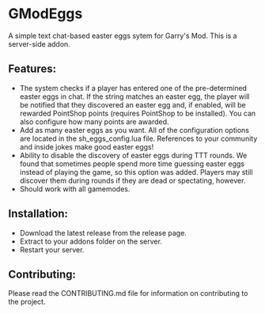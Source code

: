 # GModEggs
A simple text chat-based easter eggs sytem for Garry's Mod.
This is a server-side addon.

## Features:
* The system checks if a player has entered one of the pre-determined easter eggs in chat. If the string matches an easter egg, the player will be notified that they discovered an easter egg and, if enabled, will be rewarded PointShop points (requires PointShop to be installed). You can also configure how many points are awarded.
* Add as many easter eggs as you want. All of the configuration options are located in the sh_eggs_config.lua file. References to your community and inside jokes make good easter eggs!
* Ability to disable the discovery of easter eggs during TTT rounds. We found that sometimes people spend more time guessing easter eggs instead of playing the game, so this option was added. Players may still discover them during rounds if they are dead or spectating, however.
* Should work with all gamemodes.

## Installation:
* Download the latest release from the release page.
* Extract to your addons folder on the server.
* Restart your server.

## Contributing:
Please read the CONTRIBUTING.md file for information on contributing to the project.